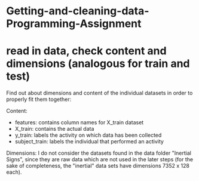 # Getting-and-cleaning-data-Programming-Assignment

# read in data, check content and dimensions (analogous for train and test)
Find out about dimensions and content of the individual datasets in order 
  to properly fit them together: 
 
  Content: 
  - features: contains column names for X_train dataset
  - X_train: contains the actual data
  - y_train: labels the activity on which data has been collected
  - subject_train: labels the individual that performed an activity

  Dimensions: 
  I do not consider the datasets found in the data folder "Inertial Signs", 
  since they are raw data which are not used in the later steps (for the sake 
  of completeness, the "inertial" data sets have dimensions 7352 x 128 each). 
